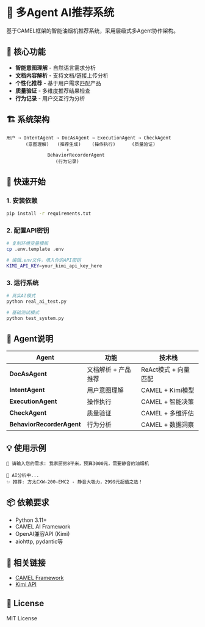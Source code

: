 # 🤖 多Agent AI推荐系统

基于CAMEL框架的智能油烟机推荐系统，采用层级式多Agent协作架构。

## 🎯 核心功能

- **智能意图理解** - 自然语言需求分析
- **文档内容解析** - 支持文档/链接上传分析  
- **个性化推荐** - 基于用户需求匹配产品
- **质量验证** - 多维度推荐结果检查
- **行为记录** - 用户交互行为分析

## 🏗️ 系统架构

```
用户 → IntentAgent → DocAsAgent → ExecutionAgent → CheckAgent
       (意图理解)   (推荐生成)    (操作执行)      (质量验证)
                      ↕
               BehaviorRecorderAgent
                  (行为记录)
```

## 🚀 快速开始

### 1. 安装依赖
```bash
pip install -r requirements.txt
```

### 2. 配置API密钥
```bash
# 复制环境变量模板
cp .env.template .env

# 编辑.env文件，填入你的API密钥
KIMI_API_KEY=your_kimi_api_key_here
```

### 3. 运行系统
```bash
# 真实AI模式
python real_ai_test.py

# 基础测试模式  
python test_system.py
```

## 🔧 Agent说明

| Agent | 功能 | 技术栈 |
|-------|------|---------|
| **DocAsAgent** | 文档解析 + 产品推荐 | ReAct模式 + 向量匹配 |
| **IntentAgent** | 用户意图理解 | CAMEL + Kimi模型 |
| **ExecutionAgent** | 操作执行 | CAMEL + 智能决策 |
| **CheckAgent** | 质量验证 | CAMEL + 多维评估 |
| **BehaviorRecorderAgent** | 行为分析 | CAMEL + 数据洞察 |

## 💡 使用示例

```
👤 请输入您的需求: 我家厨房8平米，预算3000元，需要静音的油烟机

🤖 AI分析中...
✨ 推荐: 方太CXW-200-EMC2 - 静音大吸力，2999元超值之选！
```

## 📦 依赖要求

- Python 3.11+
- CAMEL AI Framework
- OpenAI兼容API (Kimi)
- aiohttp, pydantic等

## 🔗 相关链接

- [CAMEL Framework](https://github.com/camel-ai/camel)
- [Kimi API](https://platform.moonshot.cn/)

## 📄 License

MIT License 